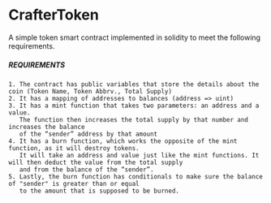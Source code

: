 # CrafterToken
A simple token smart contract implemented in solidity to meet the following requirements.

##### REQUIREMENTS
    1. The contract has public variables that store the details about the coin (Token Name, Token Abbrv., Total Supply)
    2. It has a mapping of addresses to balances (address => uint)
    3. It has a mint function that takes two parameters: an address and a value. 
       The function then increases the total supply by that number and increases the balance 
       of the “sender” address by that amount
    4. It has a burn function, which works the opposite of the mint function, as it will destroy tokens. 
       It will take an address and value just like the mint functions. It will then deduct the value from the total supply 
       and from the balance of the “sender”.
    5. Lastly, the burn function has conditionals to make sure the balance of "sender" is greater than or equal 
       to the amount that is supposed to be burned.
